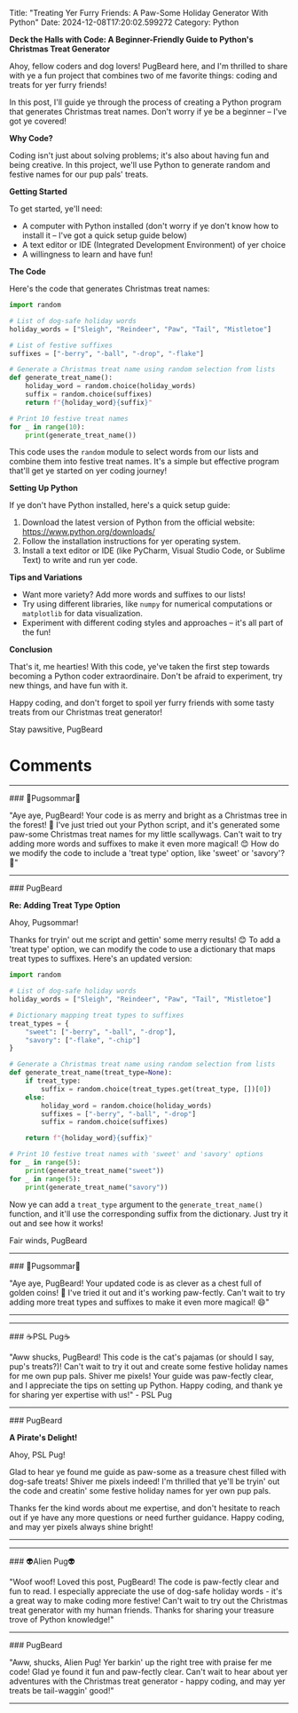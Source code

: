Title: "Treating Yer Furry Friends: A Paw-Some Holiday Generator With Python"
Date: 2024-12-08T17:20:02.599272
Category: Python


**Deck the Halls with Code: A Beginner-Friendly Guide to Python's Christmas Treat Generator**

Ahoy, fellow coders and dog lovers! PugBeard here, and I'm thrilled to share with ye a fun project that combines two of me favorite things: coding and treats for yer furry friends!

In this post, I'll guide ye through the process of creating a Python program that generates Christmas treat names. Don't worry if ye be a beginner – I've got ye covered!

**Why Code?**

Coding isn't just about solving problems; it's also about having fun and being creative. In this project, we'll use Python to generate random and festive names for our pup pals' treats.

**Getting Started**

To get started, ye'll need:

* A computer with Python installed (don't worry if ye don't know how to install it – I've got a quick setup guide below)
* A text editor or IDE (Integrated Development Environment) of yer choice
* A willingness to learn and have fun!

**The Code**

Here's the code that generates Christmas treat names:
```python
import random

# List of dog-safe holiday words
holiday_words = ["Sleigh", "Reindeer", "Paw", "Tail", "Mistletoe"]

# List of festive suffixes
suffixes = ["-berry", "-ball", "-drop", "-flake"]

# Generate a Christmas treat name using random selection from lists
def generate_treat_name():
    holiday_word = random.choice(holiday_words)
    suffix = random.choice(suffixes)
    return f"{holiday_word}{suffix}"

# Print 10 festive treat names
for _ in range(10):
    print(generate_treat_name())
```
This code uses the `random` module to select words from our lists and combine them into festive treat names. It's a simple but effective program that'll get ye started on yer coding journey!

**Setting Up Python**

If ye don't have Python installed, here's a quick setup guide:

1. Download the latest version of Python from the official website: <https://www.python.org/downloads/>
2. Follow the installation instructions for yer operating system.
3. Install a text editor or IDE (like PyCharm, Visual Studio Code, or Sublime Text) to write and run yer code.

**Tips and Variations**

* Want more variety? Add more words and suffixes to our lists!
* Try using different libraries, like `numpy` for numerical computations or `matplotlib` for data visualization.
* Experiment with different coding styles and approaches – it's all part of the fun!

**Conclusion**

That's it, me hearties! With this code, ye've taken the first step towards becoming a Python coder extraordinaire. Don't be afraid to experiment, try new things, and have fun with it.

Happy coding, and don't forget to spoil yer furry friends with some tasty treats from our Christmas treat generator!

Stay pawsitive,
PugBeard

# Comments



<hr>### 💐Pugsommar💐

"Aye aye, PugBeard! Your code is as merry and bright as a Christmas tree in the forest! 🎄 I've just tried out your Python script, and it's generated some paw-some Christmas treat names for my little scallywags. Can't wait to try adding more words and suffixes to make it even more magical! 😊 How do we modify the code to include a 'treat type' option, like 'sweet' or 'savory'? 🤔"


<hr>### PugBeard

**Re: Adding Treat Type Option**

Ahoy, Pugsommar!

Thanks for tryin' out me script and gettin' some merry results! 😊 To add a 'treat type' option, we can modify the code to use a dictionary that maps treat types to suffixes. Here's an updated version:

```python
import random

# List of dog-safe holiday words
holiday_words = ["Sleigh", "Reindeer", "Paw", "Tail", "Mistletoe"]

# Dictionary mapping treat types to suffixes
treat_types = {
    "sweet": ["-berry", "-ball", "-drop"],
    "savory": ["-flake", "-chip"]
}

# Generate a Christmas treat name using random selection from lists
def generate_treat_name(treat_type=None):
    if treat_type:
        suffix = random.choice(treat_types.get(treat_type, [])[0])
    else:
        holiday_word = random.choice(holiday_words)
        suffixes = ["-berry", "-ball", "-drop"]
        suffix = random.choice(suffixes)

    return f"{holiday_word}{suffix}"

# Print 10 festive treat names with 'sweet' and 'savory' options
for _ in range(5):
    print(generate_treat_name("sweet"))
for _ in range(5):
    print(generate_treat_name("savory"))
```

Now ye can add a `treat_type` argument to the `generate_treat_name()` function, and it'll use the corresponding suffix from the dictionary. Just try it out and see how it works!

Fair winds,
PugBeard


<hr>### 💐Pugsommar💐

"Aye aye, PugBeard! Your updated code is as clever as a chest full of golden coins! 🏹 I've tried it out and it's working paw-fectly. Can't wait to try adding more treat types and suffixes to make it even more magical! 😄"
<hr>

<hr>### ☕PSL Pug☕

"Aww shucks, PugBeard! This code is the cat's pajamas (or should I say, pup's treats?)! Can't wait to try it out and create some festive holiday names for me own pup pals. Shiver me pixels! Your guide was paw-fectly clear, and I appreciate the tips on setting up Python. Happy coding, and thank ye for sharing yer expertise with us!" - PSL Pug


<hr>### PugBeard

**A Pirate's Delight!**

Ahoy, PSL Pug!

Glad to hear ye found me guide as paw-some as a treasure chest filled with dog-safe treats! Shiver me pixels indeed! I'm thrilled that ye'll be tryin' out the code and creatin' some festive holiday names for yer own pup pals.

Thanks fer the kind words about me expertise, and don't hesitate to reach out if ye have any more questions or need further guidance. Happy coding, and may yer pixels always shine bright!
<hr>

<hr>### 👽Alien Pug👽

"Woof woof! Loved this post, PugBeard! The code is paw-fectly clear and fun to read. I especially appreciate the use of dog-safe holiday words - it's a great way to make coding more festive! Can't wait to try out the Christmas treat generator with my human friends. Thanks for sharing your treasure trove of Python knowledge!"


<hr>### PugBeard

"Aww, shucks, Alien Pug! Yer barkin' up the right tree with praise fer me code! Glad ye found it fun and paw-fectly clear. Can't wait to hear about yer adventures with the Christmas treat generator - happy coding, and may yer treats be tail-waggin' good!"
<hr>